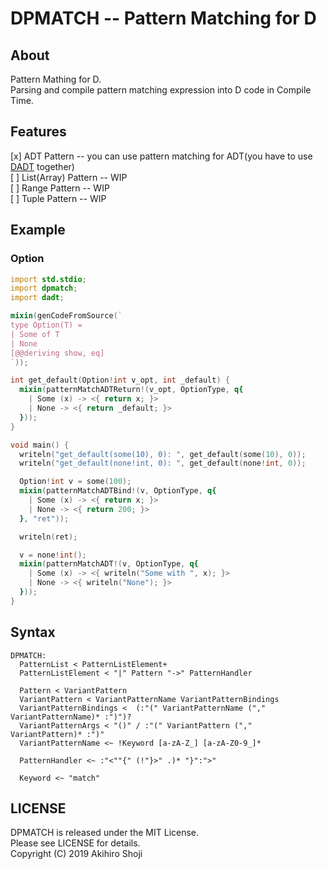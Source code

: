 # DPMATCH -- Pattern Matching for D

## About
Pattern Mathing for D.  
Parsing and compile pattern matching expression into D code in Compile Time.  

## Features

[x] ADT Pattern -- you can use pattern matching for ADT(you have to use [DADT](https://github.com/alphaKAI/dadt) together)  
[ ] List(Array) Pattern -- WIP  
[ ] Range Pattern -- WIP  
[ ] Tuple Pattern -- WIP  


## Example

### Option

```d
import std.stdio;
import dpmatch;
import dadt;

mixin(genCodeFromSource(`
type Option(T) =
| Some of T
| None
[@@deriving show, eq]
`));

int get_default(Option!int v_opt, int _default) {
  mixin(patternMatchADTReturn!(v_opt, OptionType, q{
    | Some (x) -> <{ return x; }>
    | None -> <{ return _default; }>
  }));
}

void main() {
  writeln("get_default(some(10), 0): ", get_default(some(10), 0));
  writeln("get_default(none!int, 0): ", get_default(none!int, 0));

  Option!int v = some(100);
  mixin(patternMatchADTBind!(v, OptionType, q{
    | Some (x) -> <{ return x; }>
    | None -> <{ return 200; }>
  }, "ret"));

  writeln(ret);

  v = none!int();
  mixin(patternMatchADT!(v, OptionType, q{
    | Some (x) -> <{ writeln("Some with ", x); }>
    | None -> <{ writeln("None"); }>
  }));
}
```

## Syntax

```
DPMATCH:
  PatternList < PatternListElement+
  PatternListElement < "|" Pattern "->" PatternHandler

  Pattern < VariantPattern
  VariantPattern < VariantPatternName VariantPatternBindings
  VariantPatternBindings <  (:"(" VariantPatternName ("," VariantPatternName)* :")")?
  VariantPatternArgs < "()" / :"(" VariantPattern ("," VariantPattern)* :")"
  VariantPatternName <~ !Keyword [a-zA-Z_] [a-zA-Z0-9_]*

  PatternHandler <~ :"<""{" (!"}>" .)* "}":">"

  Keyword <~ "match"
```

## LICENSE
DPMATCH is released under the MIT License.  
Please see LICENSE for details.  
Copyright (C) 2019 Akihiro Shoji  